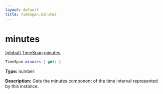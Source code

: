 ```yaml
---
layout: default
title: TimeSpan.minutes
---
```


# minutes

[\[global\]]({{site.baseurl}}/docs/).[TimeSpan]({{site.baseurl}}/docs/TimeSpan/).[minutes]({{site.baseurl}}/docs/TimeSpan/minutes/)

```cs
TimeSpan.minutes { get; }
```

**Type:** number

**Description:** Gets the minutes component of the time interval represented by this instance.
